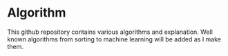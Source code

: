 # Algorithm

This github repository contains various algorithms and explanation.
Well known algorithms from sorting to machine learning will be added as I make them.
